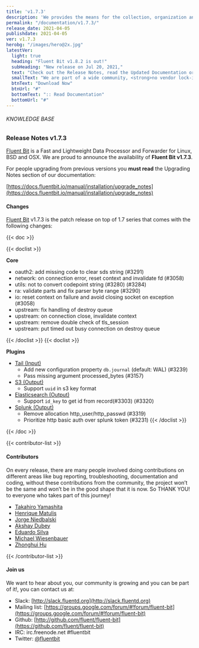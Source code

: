 ```yaml
---
title: 'v1.7.3'
description: 'We provides the means for the collection, organization and computerized retrieval of knowledgeand Lightweight Data Forwarder for Linux, BSD and OSX. We are proud to announce the availability of Fluent Bit v1.7.3.'
permalink: "/documentation/v1.7.3/"
release_date: 2021-04-05
publishdate: 2021-04-05
ver: v1.7.3
herobg: "/images/hero@2x.jpg"
latestVer:
  light: true
  heading: "Fluent Bit v1.8.2 is out!"
  subHeading: "New release on Jul 20, 2021,"
  text: "Check out the Release Notes, read the Updated Documentation or jump directly to the Downloads Section."
  smallText: "We are part of a wide community, <strong>no vendor lock-in.</strong>"
  btnText: "Download Now"
  btnUrl: "#"
  bottomText: ":: Read Documentation"
  bottomUrl: "#"
---
```



###### KNOWLEDGE BASE

### Release Notes v1.7.3

[Fluent Bit](https://fluentbit.io) is a Fast and Lightweight Data Processor and Forwarder for Linux, BSD and OSX. We are proud to announce the availability of **Fluent Bit v1.7.3**.

For people upgrading from previous versions you **must read** the Upgrading Notes section of our documentation:

[https://docs.fluentbit.io/manual/installation/upgrade_notes](https://docs.fluentbit.io/manual/installation/upgrade_notes)

#### Changes

[Fluent Bit](https://fluentbit.io) v1.7.3 is the patch release on top of 1.7 series that comes with the following changes:

{{< doc >}}

{{< doclist >}}

**Core**

* oauth2: add missing code to clear sds string (#3291)
* network: on connection error, reset context and invalidate fd (#3058)
* utils: not to convert codepoint string (#3280) (#3284)
* ra: validate parts and fix parser byte range (#3290)
* io: reset context on failure and avoid closing socket on exception (#3058)
* upstream: fix handling of destroy queue
* upstream: on connection close, invalidate context
* upstream: remove double check of tls_session
* upstream: put timed out busy connection on destroy queue

{{< /doclist >}}
{{< doclist >}}

**Plugins**

* [Tail (Input)](https://docs.fluentbit.io/manual/pipeline/inputs/tail/)
  * Add new configuration property `db.journal` (default: WAL) (#3239)
  * Pass missing argument processed_bytes (#3157)
* [S3 (Output)](https://docs.fluentbit.io/manual/pipeline/outputs/s3/)
  * Support `uuid` in s3 key format
* [Elasticsearch (Output)](https://docs.fluentbit.io/manual/pipeline/outputs/es/)
  * Support `id_key` to get id from record(#3303) (#3320)
* [Splunk (Output)](https://docs.fluentbit.io/manual/pipeline/outputs/splunk/)
  * Remove allocation http_user/http_passwd (#3319)
  * Prioritize http basic auth over splunk token (#3231)
{{< /doclist >}}

{{< /doc >}}

{{< contributor-list >}}

#### Contributors

On every release, there are many people involved doing contributions on different areas like bug reporting, troubleshooting, documentation and coding, without these contributions from the community, the project won’t be the same and won’t be in the good shape that it is now. So THANK YOU! to everyone who takes part of this journey!

* [Takahiro Yamashita](https://github.com/nokute78)
* [Henrique Matulis](https://github.com/hsmatulisgoogle)
* [Jorge Niedbalski](https://github.com/niedbalski)
* [Akshay Dubey](https://github.com/AkshayDubey29)
* [Eduardo Silva](https://github.com/edsiper)
* [Michael Wiesenbauer](https://github.com/sonork)
* [Zhonghui Hu](https://github.com/zhonghui12)

{{< /contributor-list >}}

#### Join us

We want to hear about you, our community is growing and you can be part of it!, you can contact us at:

* Slack: [http://slack.fluentd.org](http://slack.fluentd.org)
* Mailing list: [https://groups.google.com/forum/#!forum/fluent-bit](https://groups.google.com/forum/#!forum/fluent-bit)
* Github: [http://github.com/fluent/fluent-bit](https://github.com/fluent/fluent-bit)
* IRC: irc.freenode.net #fluentbit
* Twitter: [@fluentbit](https://twitter.com/fluentbit)